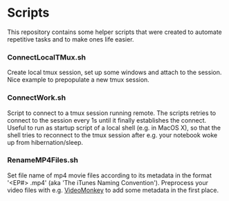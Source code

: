 Scripts
=======

This repository contains some helper scripts that were created to automate repetitive tasks and to make ones life
easier.

### ConnectLocalTMux.sh

Create local tmux session, set up some windows and attach to the session. Nice example to prepopulate a new tmux session.

### ConnectWork.sh

Script to connect to a tmux session running remote. The scripts retries to connect to the session every 1s until it
finally establishes the connect. Useful to run as startup script of a local shell (e.g. in MacOS X), so that the
shell tries to reconnect to the tmux session after e.g. your notebook woke up from hibernation/sleep.

### RenameMP4Files.sh

Set file name of mp4 movie files according to its metadata in the format '<EP#> <EP Name>.mp4' (aka 'The iTunes Naming
Convention'). Preprocess your video files with e.g. [VideoMonkey](http://videomonkey.org/) to add some metadata in the first place.